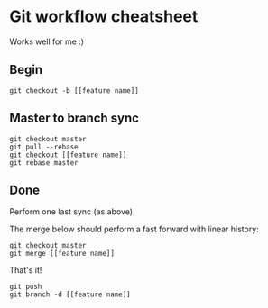 Git workflow cheatsheet
=======================

Works well for me :)

Begin
-----

```
git checkout -b [[feature name]]
```

Master to branch sync
---------------------

```
git checkout master
git pull --rebase
git checkout [[feature name]]
git rebase master
```

Done
----

Perform one last sync (as above)

The merge below should perform a fast forward with linear history:

```
git checkout master
git merge [[feature name]]
```

That's it!

```
git push
git branch -d [[feature name]]
```
